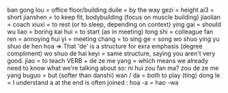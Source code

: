 ban gong lou = office floor/building
duile = by the way
gezi = height
ai3 = short
jianshen = to keep fit, bodybuilding (focus on muscle building)
jiaolian = coach
xiuxi = to rest (or to sleep, depending on context)
ying gai = should
wu liao = boring
kai hui = to start (as in meeting)
tong shi = colleague
fan ren = annoying
hui yi = meeting
chang = to sing
ge = song
wo shuo ying yu shuo de hen hoa => That 'de' is a structure for exra emphasis (degree compliment)
wo shuo de hai keyi = same structure, saying you aren't very good.
jiao = to teach
VERB + de ze me yang = which means we already need to know what we're talking about
so: ni hui zou fan ma?
zou de ze me yang
buguo = but (softer than danshi)
wan / da = both to play
(ting) dong le = I understand
a at the end is often joined : hoa -a = hao -wa
